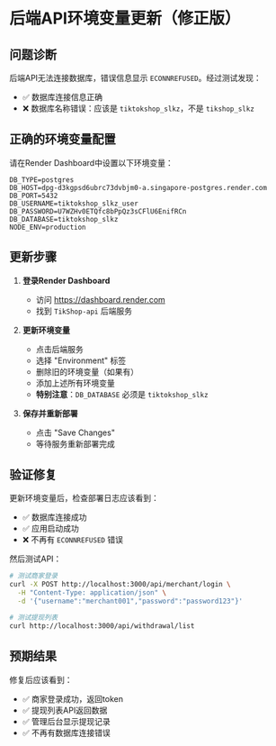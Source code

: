 # 后端API环境变量更新（修正版）

## 问题诊断
后端API无法连接数据库，错误信息显示 `ECONNREFUSED`。经过测试发现：
- ✅ 数据库连接信息正确
- ❌ 数据库名称错误：应该是 `tiktokshop_slkz`，不是 `tikshop_slkz`

## 正确的环境变量配置

请在Render Dashboard中设置以下环境变量：

```
DB_TYPE=postgres
DB_HOST=dpg-d3kgpsd6ubrc73dvbjm0-a.singapore-postgres.render.com
DB_PORT=5432
DB_USERNAME=tiktokshop_slkz_user
DB_PASSWORD=U7WZHv0ETQfc8bPpQz3sCFlU6EnifRCn
DB_DATABASE=tiktokshop_slkz
NODE_ENV=production
```

## 更新步骤

1. **登录Render Dashboard**
   - 访问 https://dashboard.render.com
   - 找到 `TikShop-api` 后端服务

2. **更新环境变量**
   - 点击后端服务
   - 选择 "Environment" 标签
   - 删除旧的环境变量（如果有）
   - 添加上述所有环境变量
   - **特别注意**：`DB_DATABASE` 必须是 `tiktokshop_slkz`

3. **保存并重新部署**
   - 点击 "Save Changes"
   - 等待服务重新部署完成

## 验证修复

更新环境变量后，检查部署日志应该看到：
- ✅ 数据库连接成功
- ✅ 应用启动成功
- ❌ 不再有 `ECONNREFUSED` 错误

然后测试API：
```bash
# 测试商家登录
curl -X POST http://localhost:3000/api/merchant/login \
  -H "Content-Type: application/json" \
  -d '{"username":"merchant001","password":"password123"}'

# 测试提现列表
curl http://localhost:3000/api/withdrawal/list
```

## 预期结果

修复后应该看到：
- ✅ 商家登录成功，返回token
- ✅ 提现列表API返回数据
- ✅ 管理后台显示提现记录
- ✅ 不再有数据库连接错误
